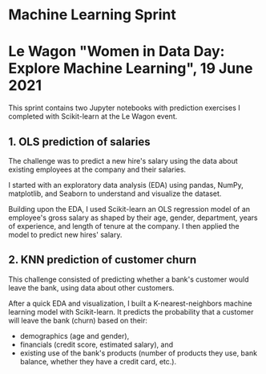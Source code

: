 # Machine Learning Sprint
# Le Wagon "Women in Data Day: Explore Machine Learning", 19 June 2021

This sprint contains two Jupyter notebooks with prediction exercises I completed with Scikit-learn at the Le Wagon event.

## 1. OLS prediction of salaries
The challenge was to predict a new hire's salary using the data about existing employees at the company and their salaries.

I started with an exploratory data analysis (EDA) using pandas, NumPy, matplotlib, and Seaborn to understand and visualize the dataset. 

Building upon the EDA, I used Scikit-learn an OLS regression model of an employee's gross salary as shaped by their age, gender, department, years of experience, and length of tenure at the company. I then applied the model to predict new hires' salary.

## 2. KNN prediction of customer churn
This challenge consisted of predicting whether a bank's customer would leave the bank, using data about other customers.

After a quick EDA and visualization, I built a K-nearest-neighbors machine learning model with Scikit-learn. It predicts the probability that a customer will leave the bank (churn) based on their:
* demographics (age and gender), 
* financials (credit score, estimated salary), and 
* existing use of the bank's products (number of products they use, bank balance, whether they have a credit card, etc.).
